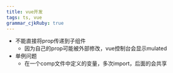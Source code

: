 ```yaml
---
title: vue开发 
tags: ts, vue
grammar_cjkRuby: true
---
```


 - 不能直接将prop传递到子组件
	 - 因为自己的prop可能被外部修改，vue控制台会显示mulated
 - 单例问题
	 - 在一个comp文件中定义的变量，多次import，后面的会共享